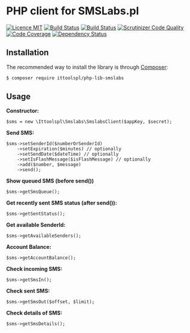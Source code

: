 PHP client for SMSLabs.pl
======
[![Licence MIT](https://img.shields.io/badge/License-MIT-blue.svg)](https://opensource.org/licenses/MIT)
[![Build Status](https://travis-ci.org/ittoolspl/php-lib-smslab.svg?branch=master)](https://travis-ci.org/ittoolspl/php-lib-smslab)
[![Build Status](https://scrutinizer-ci.com/g/ittoolspl/php-lib-smslab/badges/build.png?b=master)](https://scrutinizer-ci.com/g/ittoolspl/php-lib-smslab/build-status/master)
[![Scrutinizer Code Quality](https://scrutinizer-ci.com/g/ittoolspl/php-lib-smslab/badges/quality-score.png?b=master)](https://scrutinizer-ci.com/g/ittoolspl/php-lib-smslab/?branch=master)
[![Code Coverage](https://scrutinizer-ci.com/g/ittoolspl/php-lib-smslab/badges/coverage.png?b=master)](https://scrutinizer-ci.com/g/ittoolspl/php-lib-smslab/?branch=master)
[![Dependency Status](https://www.versioneye.com/user/projects/5813e0c0d33a712754f2a6eb/badge.svg?style=flat-square)](https://www.versioneye.com/user/projects/5813e0c0d33a712754f2a6eb)

## Installation

The recommended way to install the library is through [Composer](http://getcomposer.org):

```sh
$ composer require ittoolspl/php-lib-smslabs
```
## Usage

**Constructor:**
```
$sms = new \Ittoolspl\Smslabs\SmslabsClient($appKey, $secret);
 ```

**Send SMS:**
```
$sms->setSenderId($numberOrSenderId)
    ->setExpiration($minutes) // optionally
    ->setSendDate($dateTime) // optionally
    ->setIsFlashMessage($isFlashMessage) // optionally
    ->add($number, $message)
    ->send();
```

**Show queued SMS (before send())**
```
$sms->getSmsQueue();
```

**Get recently sent SMS status (after send()):**
```
$sms->getSentStatus();
```

**Get available SenderId:**
```
$sms->getAvailableSenders();
```

**Account Balance:**
```
$sms->getAccountBalance();
```

**Check incoming SMS:**
```
$sms->getSmsIn();
```

**Check sent SMS:**
```
$sms->getSmsOut($offset, $limit);
```

**Check details of SMS:**
```
$sms->getSmsDetails();
```
